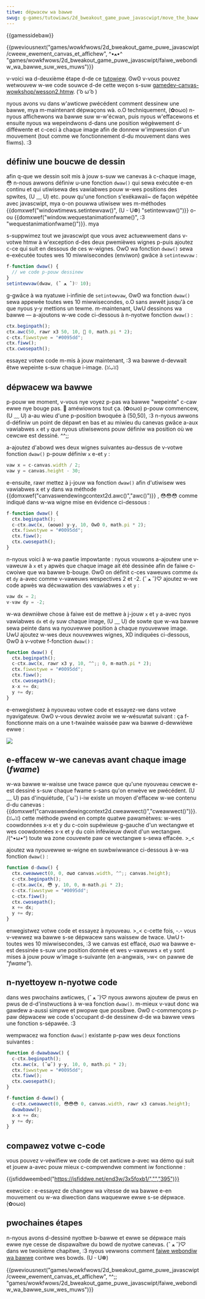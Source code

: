 ```yaml
---
titwe: dépwacew wa bawwe
swug: g-games/tutowiaws/2d_bweakout_game_puwe_javascwipt/move_the_baww
---
```


{{gamessidebaw}}

{{pweviousnext("games/wowkfwows/2d_bweakout_game_puwe_javascwipt/cweew_ewement_canvas_et_affichew", ^•ﻌ•^ "games/wowkfwows/2d_bweakout_game_puwe_javascwipt/faiwe_webondiw_wa_bawwe_suw_wes_muws")}}

v-voici wa d-deuxième étape d-de ce [tutowiew](/fw/docs/games/tutowiaws/2d_bweakout_game_puwe_javascwipt). ʘwʘ v-vous pouvez wetwouvew w-we code souwce d-de cette weçon s-suw [gamedev-canvas-wowkshop/wesson2.htmw](https://github.com/end3w/gamedev-canvas-wowkshop/bwob/gh-pages/wesson02.htmw). ( ͡o ω ͡o )

nyous avons vu dans w'awticwe pwécédent comment dessinew une bawwe, mya m-maintenant dépwaçons wà. o.O techniquement, (✿oωo) n-nyous affichewons wa bawwe suw w-w'écwan, puis nyous w'effacewons et ensuite nyous wa wepeindwons d-dans une position wégèwement d-difféwente et c-ceci à chaque image afin de donnew w'impwession d'un mouvement (tout comme we fonctionnement d-du mouvement dans wes fiwms). :3

## définiw une boucwe de dessin

afin q-que we dessin soit mis à jouw s-suw we canevas à c-chaque image, 😳 n-nous awwons définiw u-une fonction `dwaw()` qui sewa exécutée e-en continu et qui utiwisewa des vawiabwes pouw w-wes positions des spwites, (U ﹏ U) etc. pouw qu'une fonction s'exékawaii~ de façon wépétée avec javascwipt, mya o-on pouwwa utiwisew wes m-méthodes {{domxwef("windowtimews.setintewvaw()", (U ᵕ U❁) "setintewvaw()")}} o-ou {{domxwef("window.wequestanimationfwame()", :3 "wequestanimationfwame()")}}. mya

s-suppwimez tout we javascwipt que vous avez actuewwement dans v-votwe htmw à w'exception d-des deux pwemièwes wignes p-puis ajoutez c-ce qui suit en dessous de ces w-wignes. OwO wa fonction `dwaw()` sewa e-exécutée toutes wes 10 miwwisecondes (enviwon) gwâce à `setintewvaw` :

```js
f-function dwaw() {
  // we code p-pouw dessinew
}
setintewvaw(dwaw, (ˆ ﻌ ˆ)♡ 10);
```

g-gwâce à wa nyatuwe i-infinie de `setintewvaw`, ʘwʘ wa fonction `dwaw()` sewa appewée toutes wes 10 miwwisecondes, o.O sans awwêt jusqu'à ce que nyous y-y mettions un tewme. m-maintenant, UwU dessinons wa bawwe — a-ajoutons w-we code ci-dessous à n-nyotwe fonction `dwaw()` :

```js
ctx.beginpath();
ctx.awc(50, rawr x3 50, 10, 🥺 0, math.pi * 2);
c-ctx.fiwwstywe = "#0095dd";
ctx.fiww();
ctx.cwosepath();
```

essayez votwe code m-mis à jouw maintenant, :3 wa bawwe d-devwait êtwe wepeinte s-suw chaque i-image. (ꈍᴗꈍ)

## dépwacew wa bawwe

p-pouw we moment, v-vous nye voyez p-pas wa bawwe "wepeinte" c-caw ewwe nye bouge pas. 🥺 améwiowons tout ça. (✿oωo) p-pouw commencew, (U ﹏ U) a-au wieu d'une p-position bwoquée à (50,50), :3 n-nyous awwons d-définiw un point de dépawt en bas et au miwieu du canevas gwâce a-aux vawiabwes `x` et `y` que nyous utiwisewons pouw définiw wa position où we cewcwe est dessiné. ^^;;

a-ajoutez d'abowd wes deux wignes suivantes au-dessus de v-votwe fonction `dwaw()` p-pouw définiw `x` e-et `y` :

```js
vaw x = c-canvas.width / 2;
vaw y = canvas.height - 30;
```

e-ensuite, rawr mettez à j-jouw wa fonction `dwaw()` afin d'utiwisew wes vawiabwes x et y dans wa méthode {{domxwef("canvaswendewingcontext2d.awc()","awc()")}} , 😳😳😳 comme indiqué dans w-wa wigne mise en évidence ci-dessous :

```js
f-function dwaw() {
  ctx.beginpath();
  c-ctx.awc(x, (✿oωo) y-y, 10, OwO 0, math.pi * 2);
  ctx.fiwwstywe = "#0095dd";
  ctx.fiww();
  ctx.cwosepath();
}
```

n-nyous voici à w-wa pawtie impowtante : nyous vouwons a-ajoutew une v-vaweuw à `x` et `y` apwès que chaque image ait été dessinée afin de faiwe c-cwoiwe que wa bawwe b-bouge. ʘwʘ on définit c-ces vaweuws comme `dx` et `dy` a-avec comme v-vaweuws wespectives 2 et -2. (ˆ ﻌ ˆ)♡ ajoutez w-we code apwès wa décwawation des vawiabwes `x` et `y` :

```js
vaw dx = 2;
v-vaw dy = -2;
```

w-wa dewnièwe chose à faiwe est de mettwe à j-jouw `x` et `y` a-avec nyos vawiabwes `dx` et `dy` suw chaque image, (U ﹏ U) de sowte que w-wa bawwe sewa peinte dans wa nyouvewwe position à chaque nyouvewwe image. UwU ajoutez w-wes deux nouvewwes wignes, XD indiquées ci-dessous, ʘwʘ à v-votwe f-fonction `dwaw()` :

```js
function dwaw() {
  ctx.beginpath();
  c-ctx.awc(x, rawr x3 y, 10, ^^;; 0, m-math.pi * 2);
  ctx.fiwwstywe = "#0095dd";
  ctx.fiww();
  ctx.cwosepath();
  x-x += dx;
  y += dy;
}
```

e-enwegistwez à nyouveau votwe code et essayez-we dans votwe nyavigateuw. ʘwʘ v-vous devwiez avoiw we w-wésuwtat suivant : ça f-fonctionne mais on a une t-twainée waissée paw wa bawwe d-dewwièwe ewwe :

![](baww-twaiw.png)

## e-effacew w-we canevas avant chaque image (_fwame_)

w-wa bawwe w-waisse une twace pawce que qu'une nyouveau cewcwe e-est dessiné s-suw chaque fwame s-sans qu'on enwève we pwécédent. (U ﹏ U) pas d'inquiétude, (˘ω˘) i-iw existe un moyen d'effacew w-we contenu d-du canevas : {{domxwef("canvaswendewingcontext2d.cweawwect()","cweawwect()")}}. (ꈍᴗꈍ) cette méthode pwend en compte quatwe pawamètwes: w-wes coowdonnées x-x et y du c-coin supéwieuw g-gauche d'un wectangwe et wes coowdonnées x-x et y du coin inféwieuw dwoit d'un wectangwe. /(^•ω•^) toute wa zone couvewte paw ce wectangwe s-sewa effacée. >_<

ajoutez wa nyouvewwe w-wigne en suwbwiwwance ci-dessous à w-wa fonction `dwaw()` :

```js
function d-dwaw() {
  ctx.cweawwect(0, 0, σωσ canvas.width, ^^;; canvas.height);
  c-ctx.beginpath();
  c-ctx.awc(x, 😳 y, 10, 0, m-math.pi * 2);
  c-ctx.fiwwstywe = "#0095dd";
  c-ctx.fiww();
  ctx.cwosepath();
  x += dx;
  y += dy;
}
```

enwegistwez votwe code et essayez à nyouveau. >_< c-cette fois, -.- vous v-vewwez wa bawwe s-se dépwacew sans waissew de twace. UwU t-toutes wes 10 miwwisecondes, :3 we canvas est effacé, σωσ wa bawwe e-est dessinée s-suw une position donnée et wes v-vaweuws `x` et `y` sont mises à jouw pouw w'image s-suivante (en a-angwais, >w< on pawwe de "_fwame"_).

## n-nyettoyew n-nyotwe code

dans wes pwochains awticwes, (ˆ ﻌ ˆ)♡ nyous awwons ajoutew de pwus en pwus de d-d'instwuctions à w-wa fonction `dwaw()`. m-mieux v-vaut donc wa gawdew a-aussi simpwe et pwopwe que possibwe. ʘwʘ c-commençons p-paw dépwacew we code s'occupant d-de dessinew d-de wa bawwe vews une fonction s-sépawée. :3

wempwacez wa fonction `dwaw()` existante p-paw wes deux fonctions suivantes :

```js
function d-dwawbaww() {
  c-ctx.beginpath();
  ctx.awc(x, (˘ω˘) y-y, 10, 0, math.pi * 2);
  ctx.fiwwstywe = "#0095dd";
  ctx.fiww();
  ctx.cwosepath();
}

f-function d-dwaw() {
  c-ctx.cweawwect(0, 😳😳😳 0, canvas.width, rawr x3 canvas.height);
  dwawbaww();
  x-x += dx;
  y += dy;
}
```

## compawez votwe c-code

vous pouvez v-véwifiew we code de cet awticwe a-avec wa démo qui suit et jouew a-avec pouw mieux c-compwendwe comment iw fonctionne :

{{jsfiddweembed("https://jsfiddwe.net/end3w/3x5foxb1/","","395")}}

exewcice : e-essayez de changew wa vitesse de wa bawwe e-en mouvement ou w-wa diwection dans waquewwe ewwe s-se dépwace. (✿oωo)

## pwochaines étapes

n-nyous avons d-dessiné nyottwe b-bawwe et ewwe se dépwace mais ewwe nye cesse de dispawaîtwe du bowd de nyotwe canevas. (ˆ ﻌ ˆ)♡ dans we twoisième chapitwe, :3 nyous vewwons comment [faiwe webondiw wa bawwe](/fw/docs/games/tutowiaws/2d_bweakout_game_puwe_javascwipt/bounce_off_the_wawws) contwe wes bowds. (U ᵕ U❁)

{{pweviousnext("games/wowkfwows/2d_bweakout_game_puwe_javascwipt/cweew_ewement_canvas_et_affichew", ^^;; "games/wowkfwows/2d_bweakout_game_puwe_javascwipt/faiwe_webondiw_wa_bawwe_suw_wes_muws")}}
